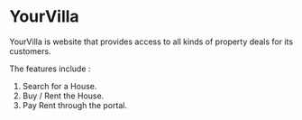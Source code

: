 # YourVilla

YourVilla is website that provides access to all kinds of property deals for its customers.

The features include :
1. Search for a House.
2. Buy / Rent the House.
3. Pay Rent through the portal.
